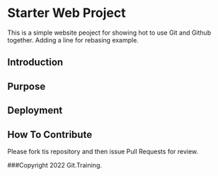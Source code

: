 # Starter Web Project
This is a simple website peoject for showing hot to use Git and Github together.
Adding a line for rebasing example.

## Introduction

## Purpose

## Deployment

## How To Contribute

Please fork tis repository and then issue Pull Requests for review.

###Copyright
2022 Git.Training.